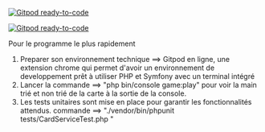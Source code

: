 [![Gitpod ready-to-code](https://img.shields.io/badge/Gitpod-ready--to--code-blue?logo=gitpod)](https://gitpod.io/#https://github.com/fatoumata27/RandoumCardProject)

[![Gitpod ready-to-code](https://img.shields.io/badge/Gitpod-ready--to--code-blue?logo=gitpod)](https://gitpod.io/#https://github.com/fatoumata27/RandoumCardProject)

Pour le programme le plus rapidement
1. Preparer son environnement technique ==> Gitpod en ligne, une extension chrome qui permet d'avoir un 
environnement de developpement prêt à utiliser PHP et Symfony avec un terminal intégré
2. Lancer la commande ==> "php bin/console game:play" pour voir la main trié et non trié de la carte à la sortie 
de la console.
3. Les tests unitaires sont mise en place pour garantir les fonctionnalités attendus.
commande ==> "./vendor/bin/phpunit tests/CardServiceTest.php "